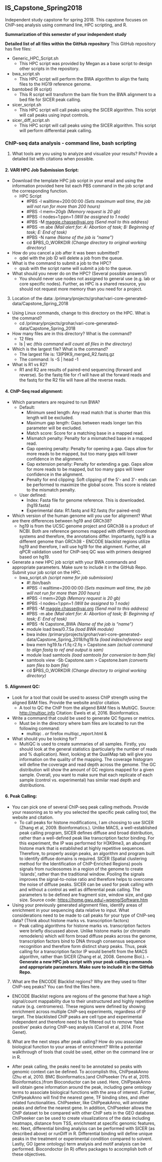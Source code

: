 ## IS_Capstone_Spring2018
Independent study capstone for spring 2018. This capstone focuses on ChIP-seq analysis using command line, HPC scripting, and R. 

**Summarization of this semester of your independent study**

**Detailed list of all files within the GitHub repository**
This GitHub repository has five files:
  - Generic_HPC_Script.sh
    - This HPC script was provided by Megan as a base script to design other scripts in the repository.
  - bwa_script.sh
    - This HPC script will perform the BWA algorithm to align the fastq files to the HG19 reference genome.
  - bamtobed (R script)
    - This R script will transform the bam file from the BWA alignment to a bed file for SICER peak calling.
  - sicer_script.sh 
    - This HPC script will call peaks using the SICER algorithm. This script will call peaks using input controls.
  - sicer_diff_script.sh
      - This HPC script will call peaks using the SICER algorithm. This script will perform differential peak calling.

### ChIP-seq data analysis - command line, bash scripting
1.	What tools are you using to analyze and visualize your results? Provide a detailed list with citations when possible.
  
#### 2.	VARI HPC Job Submission Script:
- Download the template HPC job script in your email and using the information provided here list each PBS command in   the job script and the corresponding function.
  - HPC Script
    - #PBS -l walltime=200:00:00 *(Sets maximum wall time, the job will not run for more than 200 hours)*
    - #PBS -l mem=20gb *(Memory request is 20 gb)*
    - #PBS -l nodes=1:ppn=1 *(Will be assigned to 1 node)* 
    - #PBS -M maggie.chasse@vai.org *(Send mail to this address)* 
    - #PBS -m abe *(Mail alert for: A: Abortion of task; B: Beginning of task; E: End of task)*
    - #PBS -N name *(Name of the job is “name”)*
    - cd $PBS_O_WORKDIR *(Change directory to original working directory)*
- How do you cancel a job after it was been submitted?
  - qdel with the job ID will delete a job from the queue.
- What is the command to submit a job to the HPC?
  - qsub with the script name will submit a job to the queue.
- What should you never do on the HPC? (Several possible answers!)
  - You should never use nodes not assigned to general use (e.g. lab or core specific nodes). Further, as HPC is a shared resource, you should not request more memory than you need for a project.

3.  Location of the data: /primary/projects/grohar/vari-core-generated-data/Capstone_Spring_2018
- Using Linux commands, change to this directory on the HPC. What is the command?
  - cd /primary/projects/grohar/vari-core-generated-data/Capstone_Spring_2018
- How many files are in this directory? What is the command?
  - 12 files
  - ls | wc *(this command will count all files in the directory)* 
- Which is the largest file? What is the command?
  - The largest file is: 13IP9K9_merged_R2.fastq.gz
  - The command: ls -S | head -1
- What is R1 vs R2?
  - R1 and R2 are results of paired-end sequencing (forward and reverse). So the fastq file for r1 will have all the forward reads and the fastq for the R2 file will have all the reverse reads. 

#### 4.	ChIP-Seq read alignment:
- Which parameters are required to run BWA?
  - Default: 
    - Minimum seed length: Any read match that is shorter than this length will be excluded.
    - Maximum gap length: Gaps between reads longer tan this parameter will be excluded. 
    - Match score: Score for a matching base in a mapped read.
    - Mismatch penalty: Penalty for a mismatched base in a mapped read. 
    - Gap opening penalty: Penalty for opening a gap. Gaps allow for more reads to be mapped, but too many gaps will lower confidence in the alignment. 
    - Gap extension penalty: Penalty for extending a gap. Gaps allow for more reads to be mapped, but too many gaps will lower confidence in the alignment. 
    - Penalty for end clipping: Soft clipping of the 5'- and 3'- ends can be performed to maximize the global score. This score is related to the mismatch penalty.
  - User defined:
    - Index: Fasta file for genome reference. This is downloaded. (hg19.fasta) 
    - Experimental data: R1.fastq and R2.fastq (for paired-end)
- Which version of the human genome will you use for alignment? What are there differences between hg19 and GRCh38?
  - hg19 is from the UCSC genome project and GRCh38 is a product of NCBI. Both are reference genomes mapped with different coordinate systems and therefore, the annotations differ. Importantly, hg19 is a different genome than GRCh38 - ENCODE blacklist regions utilize hg19 and therefore, I will use hg19 for the alignment. Further, all qPCR validation used for ChIP-seq QC was with primers designed based on hg19. 
- Generate a new HPC job script with your BWA commands and appropriate parameters. Make sure to include it in the GitHub Repo. Submit your job script on the HPC.
  - bwa_script.sh *(script name for job submission)*
    - #! /bin/bash
    - #PBS -l walltime=200:00:00 *(Sets maximum wall time, the job will not run for more than 200 hours)*
    - #PBS -l mem=20gb *(Memory request is 20 gb)*
    - #PBS -l nodes=1:ppn=1 *(Will be assigned to 1 node)* 
    - #PBS -M maggie.chasse@vai.org *(Send mail to this address)* 
    - #PBS -m abe *(Mail alert for: A: Abortion of task; B: Beginning of task; E: End of task)*
    - #PBS -N Capstone_BWA *(Name of the job is “name”)*
    - module load bwa/0.7.5a *(load BWA module)*
    - bwa index /primary/projects/grohar/vari-core-generated-data/Capstone_Spring_2018/hg19.fa *(load index/reference seq)*
    - bwa mem hg19.fa r1.fq r2.fq > Capstone.sam *(actual command to align fastq to ref and output is sam)*
    - module load samtools *(load samtools for conversion to bam file)*
    - samtools view -Sb  Capstone.sam  >  Capstone.bam *(converts sam files to bam file)*
    - cd $PBS_O_WORKDIR *(Change directory to original working directory)*

#### 5.	Alignment QC:
- Look for a tool that could be used to assess ChIP strength using the aligned BAM files. Provide the website and/or citation.
  - A tool to QC the ChIP from the aligend BAM files is MultiQC. Source: http://multiqc.info Citation: Ewels et al, 2016. Bioinformatics.
- Write a command that could be used to generate QC figures or metrics.
  - Must be in the directory where bam files are located to run the following command: 
    - multiqc . *or* firefox multiqc_report.html & 
- What should you be looking for?
  - MultiQC is used to create summaries of all samples. Firstly, you should look at the general statistics (particularly the number of reads and % duplication). Next, looking at the QualiMap tab will give you information on the quality of the mapping. The coverage histogram will define the coverage and read depth across the genome. The GC distribution will show the amount of GC regions mapped for a given sample. Overall, you want to make sure that each replicate of each sample (control vs. experimental) has similar read depth and distributions. 

#### 6.	Peak Calling:
- You can pick one of several ChIP-seq peak calling methods. Provide your reasoning as to why you selected the specific peak calling tool, the website and citation.
  - To call peaks for histone modifications, I am choosing to use SICER (Zhang et al, 2009. Bioinformatics.). Unlike MACS, a well-established peak calling program, SICER defines diffuse and broad distribution, rather than a well-defined peak like transcription factor binding. For this experiment, the IP was performed for H3K9me3, an abundant histone mark that is established at highly repetitive sequences. Therefore, to properly assign peaks, an algorithm and program built to identify diffuse domains is required. SICER (Spatial clustering method for the Identification of ChIP-Enriched Regions) pools signals from nucleosomes in a region of the genome to create ‘islands’, rather than the traditional window. Pooling the signals improves the signal-to-noise ratio and therefore helps to overcome the noise of diffuse peaks. SICER can be used for peak calling with and without a control as well as differential peak calling. The parameters to be defined are fragment size, window size, and gap size. Source code: https://home.gwu.edu/~wpeng/Software.htm 
- Using your previously generated alignment files, identify areas of enrichment in your sequencing data relative to input. What considerations need to be made to call peaks for your type of ChIP-seq data? (Think about histone marks vs. transcription factors)
  - Peak calling algorithms for histone marks vs. transcription factors were briefly discussed above. Unlike histone marks (or chromatin remodelers) which will form broad diffuse peaks across the genome, transcription factors bind to DNA through consensus sequence recognition and therefore form distinct sharp peaks. Thus, peak calling for a transcription factor IP would benefit from the MACS algorithm, rather than SICER (Zhang et al, 2008. Genome Biol.). 
**- Generate a new HPC job script with your peak calling commands and appropriate parameters. Make sure to include it in the GitHub Repo.**

7.	What are the ENCODE Blacklist regions? Why are they used to filter ChIP-seq peaks? You can find the files here.
- ENCODE Blacklist regions are regions of the genome that have a high signal/count mappability due to their unstructured and highly repetitive nature (e.g. centromeres). These regions were defined by showing enrichment across multiple ChIP-seq experiments, regardless of IP target. The blacklisted ChIP peaks are cell type and experimental independent and therefore need to be filtered out to remove ‘false positive’ peaks during ChIP-seq analysis (Carroll et al, 2014. Front Genet). 

8.	What are the next steps after peak calling? How do you associate biological function to your areas of enrichment? Write a potential walkthrough of tools that could be used, either on the command line or in R.
- After peak calling, the peaks need to be annotated so peaks with genomic context can be defined. To accomplish this, ChIPpeakAnno (Zhu et al, 2010. BMC Bioinformatics.)and ChIPseeker (Yu et al, 2015. Bioinformatics.)from Bioconductor can be used. Here, ChIPpeakAnno will obtain gene information around the peak, including gene ontology terms to associate biological functions with the area of interest. Further, ChIPpeakAnno will find the nearest gene, TF binding sites, and other related functionalities. ChIPseeker, like ChIPpeakAnno, will annotate peaks and define the nearest gene. In addition, ChIPseeker allows the ChIP dataset to be compared with other ChIP sets in the GEO database. ChIPseeker can be used to create visualizations of the data including heatmaps, distance from TSS, enrichment at specific genomic features, etc. Next, differential binding analyiss can be performed with SICER (as described above) or runDiff in R. Differential binding will define unique peaks in the treatment or experimental condition compared to solvent. Lastly, GO (gene ontology) term analysis and motif analysis can be performed.  Biocondoctor (in R) offers packages to acocmplish both of these objectives.



